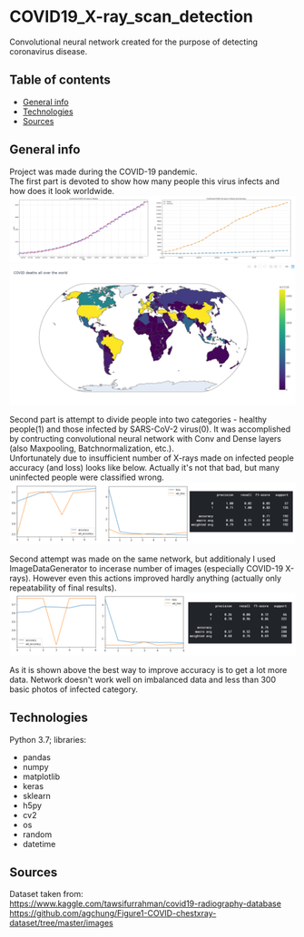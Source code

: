 # COVID19_X-ray_scan_detection
Convolutional neural network created for the purpose of detecting coronavirus disease.

## Table of contents
* [General info](#general-info)
* [Technologies](#technologies)
* [Sources](#sources)

## General info
Project was made during the COVID-19 pandemic.</br>
The first part is devoted to show how many people this virus infects and how does it look worldwide.
![](https://raw.githubusercontent.com/michsak/COVID19_X-ray_scan_detection/master/results/cases_merged.png?token=AN7LSJ7Z4TJZT3TREWQXLY26URQAM)
![](https://raw.githubusercontent.com/michsak/COVID19_X-ray_scan_detection/master/results/world_death_map.JPG?token=AN7LSJZOQHPLXCMASBVYEPS6UROUS)

Second part is attempt to divide people into two categories - healthy people(1) and those infected by SARS-CoV-2 virus(0).
It was accomplished by contructing convolutional neural network with Conv and Dense layers (also Maxpooling, Batchnormalization, etc.).</br> 
Unfortunately due to insufficient number of X-rays made on infected people accuracy (and loss) looks like below. Actually it's not that bad, but many uninfected people were classified wrong.
![](https://raw.githubusercontent.com/michsak/COVID19_X-ray_scan_detection/master/results/merged.png?token=AN7LSJYOFHNIYHOHPS35IJ26URP6S)

Second attempt was made on the same network, but additionaly I used ImageDataGenerator to incerase number of images (especially COVID-19 X-rays). However even this actions improved hardly anything (actually only repeatability of final results).
![](https://raw.githubusercontent.com/michsak/COVID19_X-ray_scan_detection/master/results/gen_merged.png?token=AN7LSJ3BYL6OGW3OOFSK6SS6UTPDY)

As it is shown above the best way to improve accuracy is to get a lot more data. Network doesn't work well on imbalanced data and less than 300 basic photos of infected category. </br>


## Technologies
Python 3.7; libraries:
* pandas
* numpy
* matplotlib
* keras
* sklearn
* h5py
* cv2
* os
* random
* datetime


## Sources
Dataset taken from: </br>https://www.kaggle.com/tawsifurrahman/covid19-radiography-database </br> https://github.com/agchung/Figure1-COVID-chestxray-dataset/tree/master/images
